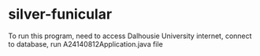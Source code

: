 # silver-funicular
To run this program, need to access Dalhousie University internet, connect to database, run A24140812Application.java file

